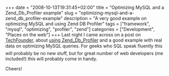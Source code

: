 +++
date = "2008-10-13T19:31:45+02:00"
title = "Optimizing MySQL and a Zend_Db_Profiler example"
slug = "optimizing-mysql-and-a-zend_db_profiler-example"
description = "A very good example on optimizing MySQL and using Zend DB Profiler"
tags = ["framework", "mysql", "optimizing", "profiler", "zend"]
categories = ["Development", "Places on the web"]
+++
Last night I came across on a post on <a href="http://www.techfounder.net/" target="_blank">TechFounder</a>, about <a href="http://www.techfounder.net/2008/10/12/profiling-queries-with-zend_db-and-optimizing-them-by-hand/">using Zend_Db_Profiler</a> and a good example with real data on optimizing MySQL queries. For &#147;geeks&#148; who SQL speak fluently this will probably be no new stuff, but for great number of web developers (me included!) this will probably come in handy.

Cheers!
